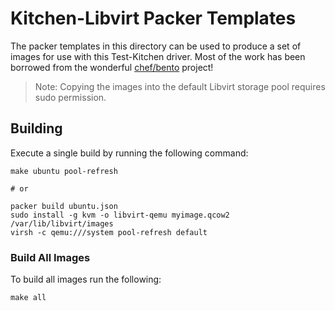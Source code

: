 # Kitchen-Libvirt Packer Templates

The packer templates in this directory can be used to produce a set of images for use with this Test-Kitchen driver. Most of the work has been borrowed from the wonderful [chef/bento](https://github.com/chef/bento) project!

> Note: Copying the images into the default Libvirt storage pool requires sudo permission.

## Building

Execute a single build by running the following command:

```shell
make ubuntu pool-refresh

# or

packer build ubuntu.json
sudo install -g kvm -o libvirt-qemu myimage.qcow2 /var/lib/libvirt/images
virsh -c qemu:///system pool-refresh default
```

### Build All Images

To build all images run the following:

```
make all
```
